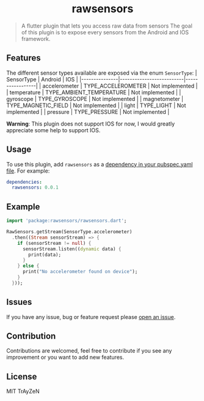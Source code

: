 <h1 align="center">
    rawsensors
</h1>

> A flutter plugin that lets you access raw data from sensors
The goal of this plugin is to expose every sensors from the Android and IOS framework.

## Features
The different sensor types available are exposed via the enum `SensorType`:
| SensorType    | Android                  | IOS             |
|---------------|--------------------------|-----------------|
| accelerometer | TYPE_ACCELEROMETER       | Not implemented |
| temperature   | TYPE_AMBIENT_TEMPERATURE | Not implemented |
| gyroscope     | TYPE_GYROSCOPE           | Not implemented |
| magnetometer  | TYPE_MAGNETIC_FIELD      | Not implemented |
| light         | TYPE_LIGHT               | Not implemented |
| pressure      | TYPE_PRESSURE            | Not implemented |

**Warning**: This plugin does not support IOS for now, I would greatly appreciate some help to support IOS.

## Usage
To use this plugin, add `rawsensors` as a [dependency in your pubspec.yaml file](https://flutter.dev/docs/development/packages-and-plugins/using-packages). For example:
```yaml
dependencies:
  rawsensors: 0.0.1
```

## Example
```dart
import 'package:rawsensors/rawsensors.dart';

RawSensors.getStream(SensorType.accelerometer)
  .then((Stream sensorStream) => {
    if (sensorStream != null) {
      sensorStream.listen((dynamic data) {
        print(data);
      }
    } else {
      print("No accelerometer found on device");
    }
  }));
```

## Issues
If you have any issue, bug or feature request please [open an issue](https://github.com/TrAyZeN/rawsensors/issues/new).

## Contribution
Contributions are welcomed, feel free to contribute if you see any improvement or you want to add new features.

## License
MIT TrAyZeN
